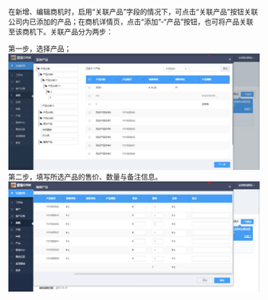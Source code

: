 在新增、编辑商机时，启用“关联产品”字段的情况下，可点击“关联产品”按钮关联公司内已添加的产品；在商机详情页，点击“添加”-“产品”按钮，也可将产品关联至该商机下。关联产品分为两步：

第一步，选择产品；![](/assets/17)第二步，填写所选产品的售价、数量与备注信息。![](/assets/18)

